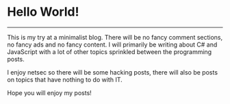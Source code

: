 # Hello World!


***

This is my try at a minimalist blog. There will be no fancy comment sections, no fancy ads and no fancy
content. I will primarily be writing about C# and JavaScript with a lot of other topics sprinkled between 
the programming posts. 

I enjoy netsec so there will be some hacking posts, there will also be posts on topics that have nothing to do with IT.

Hope you will enjoy my posts!
